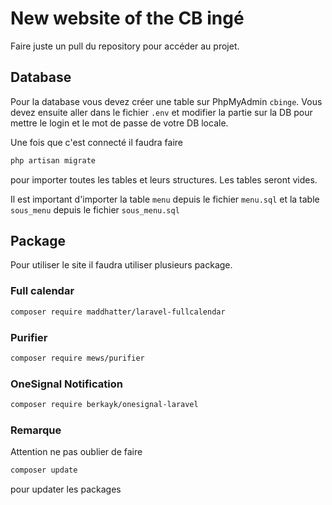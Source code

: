 # New website of the CB ingé

Faire juste un pull du repository pour accéder au projet.

## Database

Pour la database vous devez créer une table sur PhpMyAdmin `cbinge`.
Vous devez ensuite aller dans le fichier `.env` et modifier la partie sur la DB pour mettre le login et le mot de passe de votre DB locale.

Une fois que c'est connecté il faudra faire
```bash
php artisan migrate
```
pour importer toutes les tables et leurs structures. Les tables seront vides.

Il est important d'importer la table `menu` depuis le fichier `menu.sql` et la table `sous_menu` depuis le fichier `sous_menu.sql`

## Package

Pour utiliser le site il faudra utiliser plusieurs package.

### Full calendar
```bash
composer require maddhatter/laravel-fullcalendar
```

### Purifier
```bash
composer require mews/purifier
```

### OneSignal Notification
```bash
composer require berkayk/onesignal-laravel
```

### Remarque
Attention ne pas oublier de faire 
```bash
composer update
```
pour updater les packages
